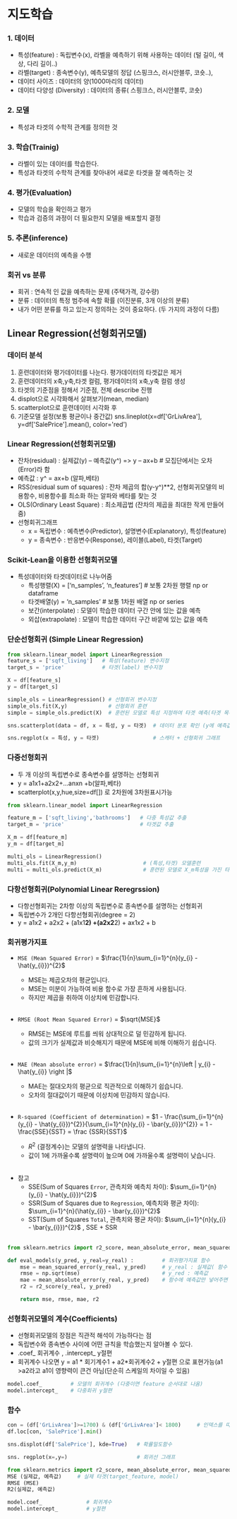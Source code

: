 # 지도학습
### 1. 데이터
- 특성(feature) : 독립변수(x), 라벨을 예측하기 위해 사용하는 데이터 (털 길이, 색상, 다리 길이..)
- 라벨(target) : 종속변수(y), 예측모델의 정답 (스핑크스, 러시안블루, 코숏..),             
- 데이터 사이즈 : 데이터의 양(1000마리의 데이터)
- 데이터 다양성 (Diversity) : 데이터의 종류( 스핑크스, 러시안블루, 코숏)

### 2. 모델
- 특성과 타겟의 수학적 관계를 정의한 것

### 3. 학습(Trainig)
- 라벨이 있는 데이터를 학습한다.
- 특성과 타겟의 수학적 관계를 찾아내어 새로운 타겟을 잘 예측하는 것

### 4. 평가(Evaluation)
- 모델의 학습을 확인하고 평가
- 학습과 검증의 과정이 더 필요한지 모델을 배포할지 결정

### 5. 추론(inference)
- 새로운 데이터의 예측을 수행

### 회귀 vs 분류
- 회귀 : 연속적 인 값을 예측하는 문제 (주택가격, 강수량)
- 분류 : 데이터의 특정 범주에 속할 확률 (이진분류, 3개 이상의 분류)
- 내가 어떤 분류를 하고 있는지 정의하는 것이 중요하다. (두 가지의 과정이 다름)

## Linear Regression(선형회귀모델)
### 데이터 분석
1. 훈련데이터와 평가데이터를 나눈다. 평가데이터의 타겟값은 제거
2. 훈련데이터의 x축,y축,타겟 컬럼, 평가데이터의 x축,y축 컬럼 생성
3. 타겟의 기준점을 정해서 기준점, 전체 describe 진행
4. displot으로 시각화해서 살펴보기(mean, median)
5. scatterplot으로 훈련데이터 시각화 후 
6. 기준모델 설정(보통 평균이나 중간값)
sns.lineplot(x=df['GrLivArea'], y=df['SalePrice'].mean(), color='red')

### Linear Regression(선형회귀모델)
- 잔차(residual) : 실제값(y) – 예측값(y^)  => y – ax+b # 모집단에서는 오차(Error)라 함
- 예측값 : y^ = ax+b (알파,베타)
- RSS(residual sum of squares) : 잔차 제곱의 합(y-y^)**2, 선형회귀모델의 비용함수, 비용함수를 최소화 하는 알파와 베타를 찾는 것
- OLS(Ordinary Least Square) : 최소제곱법 (잔차의 제곱을 최대한 작게 만들어줌)
- 선형회귀그래프
  - x = 독립변수 : 예측변수(Predictor), 설명변수(Explanatory), 특성(feature) 
  - y = 종속변수 : 반응변수(Response), 레이블(Label), 타겟(Target)

### Scikit-Lean을 이용한 선형회귀모델
- 특성데이터와 타겟데이터로 나누어줌
  - 특성행렬(X) = [‘n_samples’, ‘n_features’] # 보통 2차원 행렬 np or dataframe
  - 타겟배열(y) = ‘n_samples’ # 보통 1차원 배열 np or series
  - 보간(interpolate) : 모델이 학습한 데이터 구간 안에 있는 값을 예측
  - 외삽(extrapolate) : 모델이 학습한 데이터 구간 바깥에 있는 값을 예측

### 단순선형회귀 (Simple Linear Regression)
```python
from sklearn.linear_model import LinearRegression
feature_s = ['sqft_living']   # 특성(feature) 변수지정
target_s = 'price'            # 타겟(label) 변수지정

X = df[feature_s]
y = df[target_s]

simple_ols = LinearRegression() # 선형회귀 변수지정
simple_ols.fit(X,y)             # 선형회귀 훈련
simple = simple_ols.predict(X)  # 훈련된 모델로 특성 지정하여 타겟 예측(타겟 목록)

sns.scatterplot(data = df, x = 특성, y = 타겟)  # 데이터 분포 확인 (y에 예측값 넣으면 선형회귀선처럼 나옴)

sns.regplot(x = 특성, y = 타겟)                 # 스캐터 + 선형회귀 그래프
```
### 다중선형회귀
- 두 개 이상의 독립변수로 종속변수를 설명하는 선형회귀
- y = a1x1+a2x2+...anxn +b(알파,베타)
- scatterplot(x,y,hue,size=df[]) 로 2차원에 3차원표시가능
```python
from sklearn.linear_model import LinearRegression 

feature_m = ['sqft_living','bathrooms']   # 다중 특성값 추출
target_m = 'price'                        # 타겟값 추출

X_m = df[feature_m]
y_m = df[target_m]

multi_ols = LinearRegression()             
multi_ols.fit(X_m,y_m)                     # (특성,타겟) 모델훈련
multi = multi_ols.predict(X_m)             # 훈련된 모델로 X_m특성을 가진 타겟 예측
```
### 다항선형회귀(Polynomial Linear Reregrssion)
- 다항선형회귀는 2차항 이상의 독립변수로 종속변수를 설명하는 선형회귀
- 독립변수가 2개인 다항선형회귀(degree = 2)
- y = a1x2 + a2x2 + (a1x1**2) +(a2x2**2) + ax1x2 + b


### 회귀평가지표
* `MSE (Mean Squared Error)` = $\frac{1}{n}\sum_{i=1}^{n}(y_{i} - \hat{y_{i}})^{2}$
    - MSE는 제곱오차의 평균입니다.
    - MSE는 미분이 가능하여 비용 함수로 가장 흔하게 사용됩니다.
    - 하지만 제곱을 취하여 이상치에 민감합니다.
<br></br>

* `RMSE (Root Mean Squared Error)` = $\sqrt{MSE}$
    - RMSE는 MSE에 루트를 씌워 상대적으로 덜 민감하게 됩니다.
    - 값의 크기가 실제값과 비슷해지기 때문에 MSE에 비해 이해하기 쉽습니다.
<br></br>

* `MAE (Mean absolute error)` = $\frac{1}{n}\sum_{i=1}^{n}\left | y_{i} - \hat{y_{i}} \right |$
    - MAE는 절대오차의 평균으로 직관적으로 이해하기 쉽습니다.
    - 오차의 절대값이기 때문에 이상치에 민감하지 않습니다.
<br></br>

* `R-squared (Coefficient of determination)` = $1 - \frac{\sum_{i=1}^{n}(y_{i} - \hat{y_{i}})^{2}}{\sum_{i=1}^{n}(y_{i} - \bar{y_{i}})^{2}} = 1 - \frac{SSE}{SST} = \frac {SSR}{SST}$
    - $R^2$ (결정계수)는 모델의 설명력을 나타냅니다.
    - 값이 1에 가까울수록 설명력이 높으며 0에 가까울수록 설명력이 낮습니다.
<br></br>

- 참고
    - SSE(Sum of Squares `Error`, 관측치와 예측치 차이): $\sum_{i=1}^{n}(y_{i} - \hat{y_{i}})^{2}$
    - SSR(Sum of Squares due to `Regression`, 예측치와 평균 차이): $\sum_{i=1}^{n}(\hat{y_{i}} - \bar{y_{i}})^{2}$
    - SST(Sum of Squares `Total`, 관측치와 평균 차이): $\sum_{i=1}^{n}(y_{i} - \bar{y_{i}})^{2}$ , SSE + SSR
<br></br>
```python
from sklearn.metrics import r2_score, mean_absolute_error, mean_squared_error # r2 mae mse 임포트

def eval_models(y_pred, y_real=y_real) :         # 회귀평가지표 함수
    mse = mean_squared_error(y_real, y_pred)     # y_real : 실제값( 함수 앞에 미리 지정해둬야함)
    rmse = np.sqrt(mse)                          # y_red : 예측값
    mae = mean_absolute_error(y_real, y_pred)    # 함수에 예측값만 넣어주면 됨 
    r2 = r2_score(y_real, y_pred)

    return mse, rmse, mae, r2
```

### 선형회귀모델의 계수(Coefficients)
- 선형회귀모델의 장점은 직관적 해석이 가능하다는 점
- 독립변수와 종속변수 사이에 어떤 규칙을 학습했는지 알아볼 수 있다.
- .coef_ 회귀계수 , .intercept_ y절편
-  회귀계수 나오면 y = a1 * 회기계수1 + a2*회귀계수2 + y절편 으로 표현가능(a1 >a2라고 a1이 영향력이 큰건 아님(단순히 스케일의 차이일 수 있음)
```python
model.coef_         # 모델의 회귀계수 (다중이면 feature 순서대로 나옴)
model.intercept_    # 다중회귀 y절편
```

### 함수
```python
con = (df['GrLivArea']>=1700) & (df['GrLivArea']< 1800)     # 인덱스를 따로 설정하지 않아도 loc가능
df.loc[con, 'SalePrice'].min()  

sns.displot(df['SalePrice'], kde=True)   # 확률밀도함수

sns. regplot(x=,y=)                      # 회귀선 그래프 

from sklearn.metrics import r2_score, mean_absolute_error, mean_squared_error  
MSE (실제값, 예측값)     # 실제 타겟(target_feature, model)
RMSE (MSE)
R2(실제값, 예측값)

model.coef_              # 회귀계수  
model.intercept_         # y절편

```                            
